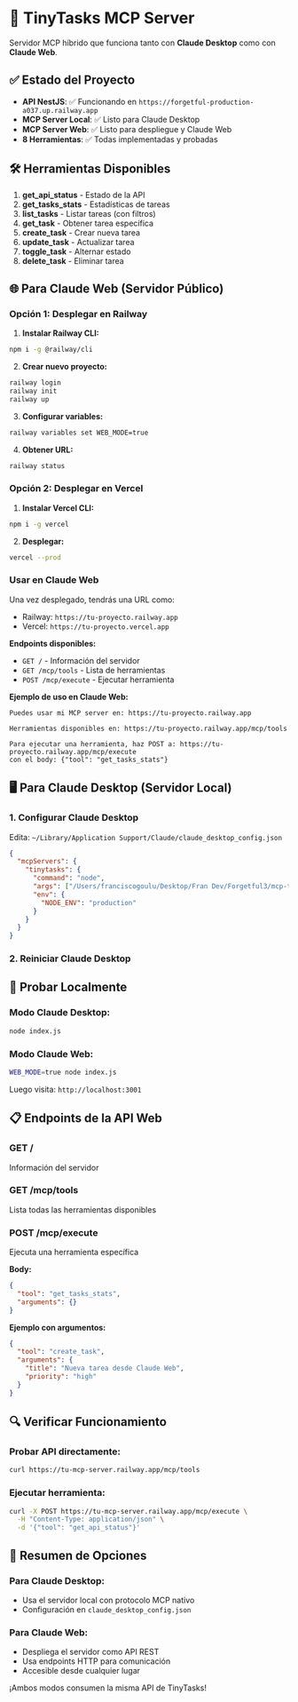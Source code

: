 # 🤖 TinyTasks MCP Server

Servidor MCP híbrido que funciona tanto con **Claude Desktop** como con **Claude Web**.

## ✅ Estado del Proyecto

- **API NestJS**: ✅ Funcionando en `https://forgetful-production-a037.up.railway.app`
- **MCP Server Local**: ✅ Listo para Claude Desktop
- **MCP Server Web**: ✅ Listo para despliegue y Claude Web
- **8 Herramientas**: ✅ Todas implementadas y probadas

## 🛠️ Herramientas Disponibles

1. **get_api_status** - Estado de la API
2. **get_tasks_stats** - Estadísticas de tareas
3. **list_tasks** - Listar tareas (con filtros)
4. **get_task** - Obtener tarea específica
5. **create_task** - Crear nueva tarea
6. **update_task** - Actualizar tarea
7. **toggle_task** - Alternar estado
8. **delete_task** - Eliminar tarea

## 🌐 Para Claude Web (Servidor Público)

### Opción 1: Desplegar en Railway

1. **Instalar Railway CLI:**
```bash
npm i -g @railway/cli
```

2. **Crear nuevo proyecto:**
```bash
railway login
railway init
railway up
```

3. **Configurar variables:**
```bash
railway variables set WEB_MODE=true
```

4. **Obtener URL:**
```bash
railway status
```

### Opción 2: Desplegar en Vercel

1. **Instalar Vercel CLI:**
```bash
npm i -g vercel
```

2. **Desplegar:**
```bash
vercel --prod
```

### Usar en Claude Web

Una vez desplegado, tendrás una URL como:
- Railway: `https://tu-proyecto.railway.app`
- Vercel: `https://tu-proyecto.vercel.app`

**Endpoints disponibles:**
- `GET /` - Información del servidor
- `GET /mcp/tools` - Lista de herramientas
- `POST /mcp/execute` - Ejecutar herramienta

**Ejemplo de uso en Claude Web:**
```
Puedes usar mi MCP server en: https://tu-proyecto.railway.app

Herramientas disponibles en: https://tu-proyecto.railway.app/mcp/tools

Para ejecutar una herramienta, haz POST a: https://tu-proyecto.railway.app/mcp/execute
con el body: {"tool": "get_tasks_stats"}
```

## 🖥️ Para Claude Desktop (Servidor Local)

### 1. Configurar Claude Desktop

Edita: `~/Library/Application Support/Claude/claude_desktop_config.json`

```json
{
  "mcpServers": {
    "tinytasks": {
      "command": "node",
      "args": ["/Users/franciscogoulu/Desktop/Fran Dev/Forgetful3/mcp-tinytasks-server/index.js"],
      "env": {
        "NODE_ENV": "production"
      }
    }
  }
}
```

### 2. Reiniciar Claude Desktop

## 🧪 Probar Localmente

### Modo Claude Desktop:
```bash
node index.js
```

### Modo Claude Web:
```bash
WEB_MODE=true node index.js
```

Luego visita: `http://localhost:3001`

## 📋 Endpoints de la API Web

### GET /
Información del servidor

### GET /mcp/tools
Lista todas las herramientas disponibles

### POST /mcp/execute
Ejecuta una herramienta específica

**Body:**
```json
{
  "tool": "get_tasks_stats",
  "arguments": {}
}
```

**Ejemplo con argumentos:**
```json
{
  "tool": "create_task",
  "arguments": {
    "title": "Nueva tarea desde Claude Web",
    "priority": "high"
  }
}
```

## 🔍 Verificar Funcionamiento

### Probar API directamente:
```bash
curl https://tu-mcp-server.railway.app/mcp/tools
```

### Ejecutar herramienta:
```bash
curl -X POST https://tu-mcp-server.railway.app/mcp/execute \
  -H "Content-Type: application/json" \
  -d '{"tool": "get_api_status"}'
```

## 🎯 Resumen de Opciones

### Para Claude Desktop:
- Usa el servidor local con protocolo MCP nativo
- Configuración en `claude_desktop_config.json`

### Para Claude Web:
- Despliega el servidor como API REST
- Usa endpoints HTTP para comunicación
- Accesible desde cualquier lugar

¡Ambos modos consumen la misma API de TinyTasks! 